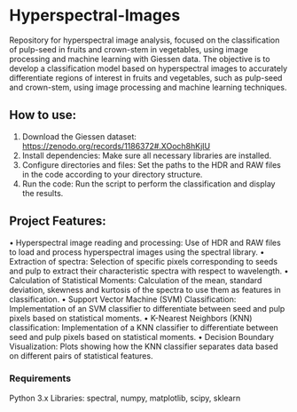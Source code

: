 # Hyperspectral-Images
Repository for hyperspectral image analysis, focused on the classification of pulp-seed in fruits and crown-stem in vegetables, using image processing and machine learning with Giessen data. The objective is to develop a classification model based on hyperspectral images to accurately differentiate regions of interest in fruits and vegetables, such as pulp-seed and crown-stem, using image processing and machine learning techniques.

## How to use:
1. Download the Giessen dataset: https://zenodo.org/records/1186372#.XOoch8hKjIU
2. Install dependencies: Make sure all necessary libraries are installed.
3. Configure directories and files: Set the paths to the HDR and RAW files in the code according to your directory structure.
4. Run the code: Run the script to perform the classification and display the results.

## Project Features:
• Hyperspectral image reading and processing: Use of HDR and RAW files to load and process hyperspectral images using the spectral library.
• Extraction of spectra: Selection of specific pixels corresponding to seeds and pulp to extract their characteristic spectra with respect to wavelength.
• Calculation of Statistical Moments: Calculation of the mean, standard deviation, skewness and kurtosis of the spectra to use them as features in classification.
• Support Vector Machine (SVM) Classification: Implementation of an SVM classifier to differentiate between seed and pulp pixels based on statistical moments.
• K-Nearest Neighbors (KNN) classification: Implementation of a KNN classifier to differentiate between seed and pulp pixels based on statistical moments.
• Decision Boundary Visualization: Plots showing how the KNN classifier separates data based on different pairs of statistical features.

### Requirements

Python 3.x
Libraries: spectral, numpy, matplotlib, scipy, sklearn
